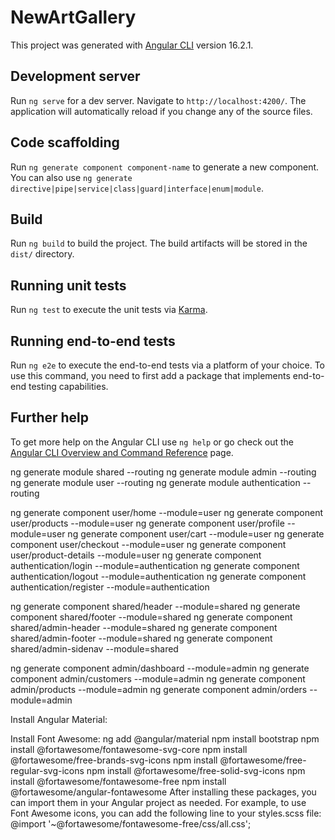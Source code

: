 # NewArtGallery

This project was generated with [Angular CLI](https://github.com/angular/angular-cli) version 16.2.1.

## Development server

Run `ng serve` for a dev server. Navigate to `http://localhost:4200/`. The application will automatically reload if you change any of the source files.

## Code scaffolding

Run `ng generate component component-name` to generate a new component. You can also use `ng generate directive|pipe|service|class|guard|interface|enum|module`.

## Build

Run `ng build` to build the project. The build artifacts will be stored in the `dist/` directory.

## Running unit tests

Run `ng test` to execute the unit tests via [Karma](https://karma-runner.github.io).

## Running end-to-end tests

Run `ng e2e` to execute the end-to-end tests via a platform of your choice. To use this command, you need to first add a package that implements end-to-end testing capabilities.

## Further help

To get more help on the Angular CLI use `ng help` or go check out the [Angular CLI Overview and Command Reference](https://angular.io/cli) page.


ng generate module shared --routing 
ng generate module admin --routing 
ng generate module user --routing 
ng generate module authentication --routing

ng generate component user/home --module=user 
ng generate component user/products --module=user 
ng generate component user/profile --module=user 
ng generate component user/cart --module=user 
ng generate component user/checkout --module=user 
ng generate component user/product-details --module=user 
ng generate component authentication/login --module=authentication 
ng generate component authentication/logout --module=authentication 
ng generate component authentication/register --module=authentication 

ng generate component shared/header --module=shared 
ng generate component shared/footer --module=shared 
ng generate component shared/admin-header --module=shared 
ng generate component shared/admin-footer --module=shared 
ng generate component shared/admin-sidenav --module=shared 


ng generate component admin/dashboard --module=admin
ng generate component admin/customers --module=admin
ng generate component admin/products --module=admin
ng generate component admin/orders --module=admin 


Install Angular Material:

Install Font Awesome:
ng add @angular/material
npm install bootstrap
npm install @fortawesome/fontawesome-svg-core
npm install @fortawesome/free-brands-svg-icons
npm install @fortawesome/free-regular-svg-icons
npm install @fortawesome/free-solid-svg-icons
npm install @fortawesome/fontawesome-free
npm install @fortawesome/angular-fontawesome
After installing these packages, you can import them in your Angular project as needed. For example, to use Font Awesome icons, you can add the following line to your styles.scss file:
@import '~@fortawesome/fontawesome-free/css/all.css';

